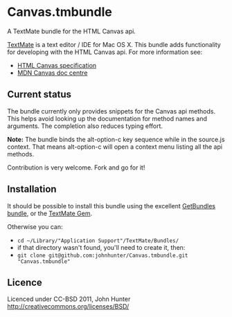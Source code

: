 # Canvas.tmbundle #

A TextMate bundle for the HTML Canvas api.

[TextMate](http://macromates.com/) is a text editor / IDE for Mac OS X. This bundle adds functionality for developing with the HTML Canvas api.
For more information see:

*	[HTML Canvas specification](http://www.whatwg.org/specs/web-apps/current-work/multipage/the-canvas-element.html)
*	[MDN Canvas doc centre](https://developer.mozilla.org/en/HTML/Canvas)


## Current status ##

The bundle currently only provides snippets for the Canvas api methods. This helps avoid looking up the documentation for method names and arguments. The completion also reduces typing effort.

**Note:** The bundle binds the alt-option-c key sequence while in the source.js context. That means alt-option-c will open a context menu listing all the api methods.

Contribution is very welcome. Fork and go for it!


## Installation ##

It should be possible to install this bundle using the excellent [GetBundles bundle](http://lists.macromates.com/textmate/2008-July/026119.html),
or the [TextMate Gem](http://yehudakatz.com/2008/05/19/textmate-gem/).

Otherwise you can:

*	`cd ~/Library/"Application Support"/TextMate/Bundles/`
*	if that directory wasn't found, you'll need to create it, then:
*	`git clone git@github.com:johnhunter/Canvas.tmbundle.git "Canvas.tmbundle"`


## Licence ##

Licenced under CC-BSD 2011, John Hunter  
<http://creativecommons.org/licenses/BSD/>
